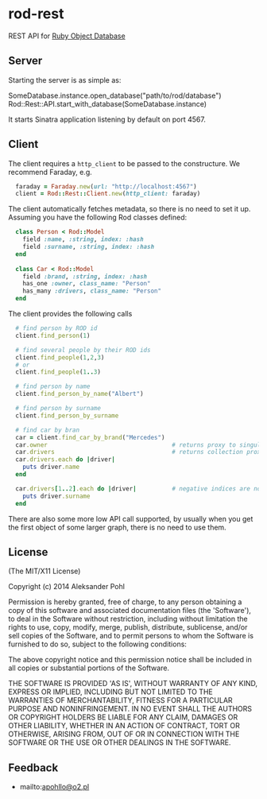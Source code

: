 # rod-rest

REST API for [Ruby Object Database](https://github.com/apohllo/rod)


## Server

Starting the server is as simple as:

  SomeDatabase.instance.open_database("path/to/rod/database")
  Rod::Rest::API.start_with_database(SomeDatabase.instance)

It starts Sinatra application listening by default on port 4567.

## Client

The client requires a `http_client` to be passed to the constructure. We
recommend Faraday, e.g.

```ruby
  faraday = Faraday.new(url: "http://localhost:4567")
  client = Rod::Rest::Client.new(http_client: faraday)
```

The client automatically fetches metadata, so there is no need to set it up.
Assuming you have the following Rod classes defined:

```ruby
  class Person < Rod::Model
    field :name, :string, index: :hash
    field :surname, :string, index: :hash
  end
  
  class Car < Rod::Model
    field :brand, :string, index: :hash
    has_one :owner, class_name: "Person"
    has_many :drivers, class_name: "Person"
  end
```


The client provides the following calls

```ruby
  # find person by ROD id
  client.find_person(1)

  # find several people by their ROD ids
  client.find_people(1,2,3)
  # or
  client.find_people(1..3)

  # find person by name
  client.find_person_by_name("Albert")

  # find person by surname
  client.find_person_by_surname

  # find car by bran
  car = client.find_car_by_brand("Mercedes")
  car.owner                                   # returns proxy to singular association
  car.drivers                                 # returns collection proxy
  car.drivers.each do |driver|
    puts driver.name
  end

  car.drivers[1..2].each do |driver|          # negative indices are not yet supported
    puts driver.surname
  end
```
  
There are also some more low API call supported, by usually when you get the
first object of some larger graph, there is no need to use them.


## License

(The MIT/X11 License)

Copyright (c) 2014 Aleksander Pohl

Permission is hereby granted, free of charge, to any person obtaining
a copy of this software and associated documentation files (the
'Software'), to deal in the Software without restriction, including
without limitation the rights to use, copy, modify, merge, publish,
distribute, sublicense, and/or sell copies of the Software, and to
permit persons to whom the Software is furnished to do so, subject to
the following conditions:

The above copyright notice and this permission notice shall be
included in all copies or substantial portions of the Software.

THE SOFTWARE IS PROVIDED 'AS IS', WITHOUT WARRANTY OF ANY KIND,
EXPRESS OR IMPLIED, INCLUDING BUT NOT LIMITED TO THE WARRANTIES OF
MERCHANTABILITY, FITNESS FOR A PARTICULAR PURPOSE AND NONINFRINGEMENT.
IN NO EVENT SHALL THE AUTHORS OR COPYRIGHT HOLDERS BE LIABLE FOR ANY
CLAIM, DAMAGES OR OTHER LIABILITY, WHETHER IN AN ACTION OF CONTRACT,
TORT OR OTHERWISE, ARISING FROM, OUT OF OR IN CONNECTION WITH THE
SOFTWARE OR THE USE OR OTHER DEALINGS IN THE SOFTWARE.

## Feedback

* mailto:apohllo@o2.pl
